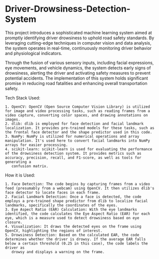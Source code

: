 # Driver-Drowsiness-Detection-System
This project introduces a sophisticated machine learning system aimed at promptly identifying driver drowsiness to uphold road safety standards. By leveraging cutting-edge techniques in computer vision and data analysis, the system operates in real-time, continuously monitoring driver behavior and physiological indicators.

Through the fusion of various sensory inputs, including facial expressions, eye movements, and vehicle dynamics, the system detects early signs of drowsiness, alerting the driver and activating safety measures to prevent potential accidents. The implementation of this system holds significant promise in reducing road fatalities and enhancing overall transportation safety.

 Tech Stack Used:

    1. OpenCV: OpenCV (Open Source Computer Vision Library) is utilized for image and video processing tasks, such as reading frames from a video capture, converting color spaces, and drawing annotations on images.
    2. dlib: dlib is employed for face detection and facial landmark localization. It provides pre-trained models for these tasks, such as the frontal face detector and the shape predictor used in this code.
    3. NumPy: NumPy is utilized for numerical operations and array manipulation. It's used here to convert facial landmarks into NumPy arrays for easier processing.
    4. scikit-learn: scikit-learn is used for evaluating the performance of the drowsiness detection system. It provides metrics such as accuracy, precision, recall, and F1-score, as well as tools for generating a 
       confusion matrix.
       
 How it is Used:

    1. Face Detection: The code begins by capturing frames from a video feed (presumably from a webcam) using OpenCV. It then utilizes dlib's face detector to locate faces in each frame.
    2. Facial Landmark Detection: Once a face is detected, the code employs a pre-trained shape predictor from dlib to localize facial landmarks, specifically the coordinates of the eyes.
    3. Eye Aspect Ratio (EAR) Calculation: With the eye landmarks identified, the code calculates the Eye Aspect Ratio (EAR) for each eye, which is a measure used to detect drowsiness based on eye closure.
    4. Visualization: It draws the detected eyes on the frame using OpenCV, highlighting the regions of interest.
    5. Drowsiness Detection: Based on the calculated EAR, the code determines whether the driver is drowsy. If the average EAR falls below a certain threshold (0.25 in this case), the code labels the driver as 
       drowsy and displays a warning on the frame.

